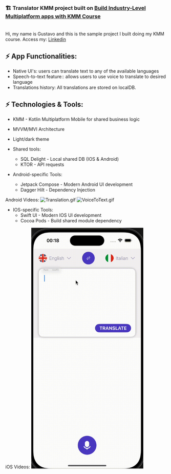 ### 🏗️ Translator KMM project built on [Build Industry-Level Multiplatform apps with KMM Course](https://pl-coding.com/building-industry-level-multiplatform-apps-with-kmm/) </br></br>

Hi, my name is Gustavo and this is the sample project I built doing my KMM course.
Access my: [Linkedin](https://www.linkedin.com/in/pasqualinigustavo/)

## ⚡ App Functionalities:
 - Native UI's: users can translate text to any of the available languages
 - Speech-to-text feature::️ allows users to use voice to translate to desired language
 - Translations history: All translations are stored on localDB.

## ⚡ Technologies & Tools:

* KMM - Kotlin Multiplatform Mobile for shared business logic
* MVVM/MVI Architecture
* Light/dark theme
  
* Shared tools:
  - SQL Delight - Local shared DB (IOS & Android)
  - KTOR - API requests
    
* Android-specific Tools:
  - Jetpack Compose - Modern Android UI development
  - Dagger Hilt - Dependency Injection

Android Videos:
<img alt="Translation.gif" height="750" src="videos%2FTranslation.gif" width="350"/>
<img alt="VoiceToText.gif" height="750" src="videos%2FVoiceToText.gif" width="350"/>

* IOS-specific Tools:
  -  Swift UI - Modern IOS UI development
  -  Cocoa Pods - Build shared module dependency

iOS Videos:
<img alt="iOSTranslate.gif" height="750" src="videos%2FiOSTranslate.gif" width="350"/>